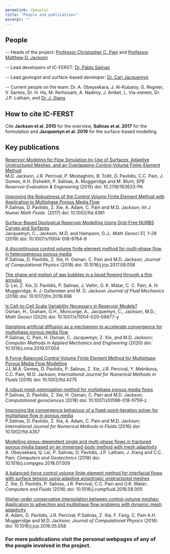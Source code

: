 ```yaml
---
permalink: /people/
title: "People and publications"
excerpt: ""
---
```


## People

 -- Heads of the project: <a href="http://www.imperial.ac.uk/people/c.pain">Professor Christopher C. Pain</a> and  <a href="http://www.imperial.ac.uk/people/m.d.jackson">Professor Matthew D. Jackson</a>

 -- Lead developers of IC-FERST: <a href="http://www.imperial.ac.uk/people/pablo.salinas">Dr. Pablo Salinas</a> 

 -- Lead geologist and surface-based developer: <a href="http://www.imperial.ac.uk/people/c.jacquemyn">Dr. Carl Jacquemyn</a>

 -- Current people on the team: Dr. A. Obeysekara, J. Al-Kubaisy, G. Regnier, V. Santos, Dr. H. Hu, M. Kerhouant, A. Nadimy, J. Aniket, L. Via-estrem, Dr. J.P. Latham, and <a href="http://www.imperial.ac.uk/people/j.xiang">Dr. J. Xiang</a>.

## How to cite IC-FERST

Cite <b>Jackson et al. 2015</b> for the overview, <b>Salinas et al. 2017</b> for the formulation and <b>Jacquemyn et al. 2019</b> for the surface-based modelling.

## Key publications

   <p> <a href="https://www.onepetro.org/journal-paper/SPE-163633-PA">
          Reservoir Modeling for Flow Simulation by Use of Surfaces, Adaptive
          Unstructured Meshes, and an Overlapping-Control-Volume
          Finite-Element Method
       </a> <br>
       M.D. Jackson, J.R. Percival, P. Mostaghimi, B. Tollit, D. Pavlidis,
         C.C. Pain, J. Gomes, A.H. Elsheikh, P. Salinas,
         A. Muggeridge and M. Blunt;
       <em> SPE Reservoir Evaluation &amp; Engineering</em>
       (2015) doi: 10.2118/163633-PA
    </p>

   <p><a href="http://onlinelibrary.wiley.com/doi/10.1002/fld.4381/pdf">
           Improving the Robustness of the Control Volume Finite Element Method with Application to Multiphase Porous Media Flow
      </a><br>
      P.Salinas, D. Pavlidis, Z. Xie, A. Adam, C. Pain and M.D. Jackson;
      <em> Int J Numer Meth Fluids. </em>
      (2017) doi: 10.1002/fld.4381
   </p>

   <p><a href="https://doi.org/10.1007/s11004-018-9764-8">
           Surface-Based Geological Reservoir Modelling Using Grid-Free NURBS Curves and Surfaces
      </a><br>
      Jacquemyn, C., Jackson, M.D. and Hampson, G.J.;
      <em>Math Geosci 51, 1–28</em>
      (2019) doi: 10.1007/s11004-018-9764-8
   </p>

   <p><a href="https://www.sciencedirect.com/science/article/pii/S0021999117307313?via%3Dihub">
           A discontinuous control volume finite element method for multi-phase flow in heterogeneous porous media
      </a><br>
      P.Salinas, D. Pavlidis, Z. Xie, H. Osman, C. Pain and M.D. Jackson;
      <em> Journal of Computational Physics </em>
      (2018) doi: 10.1016/j.jcp.2017.09.058
   </p>

   <p><a href="https://www.sciencedirect.com/science/article/pii/S0021999117307313?via%3Dihub">
           The shape and motion of gas bubbles in a liquid flowing through a thin annulus
      </a><br>
    Q. Lei, Z. Xie, D. Pavlidis, P. Salinas, J. Veltin, O. K. Matar, C. C. Pain, A. H. Muggeridge, A. J. Gyllensten and M. D. Jackson 
      <em> Journal of Fluid Mechanics </em>
      (2018) doi: 10.1017/jfm.2018.696
   </p>

   <p><a href="https://doi.org/10.1007/s11004-020-09877-y">
           Is Cell-to-Cell Scale Variability Necessary in Reservoir Models?
      </a><br>
      Osman, H., Graham, G.H., Moncorge, A., Jacquemyn, C., Jackson, M.D.;
      <em>Math Geosci</em>
      (2020) doi: 10.1007/s11004-020-09877-y
   </p>

   <p><a href="https://www.sciencedirect.com/science/article/pii/S0045782519304001?via%3Dihub">
           Vanishing artificial diffusion as a mechanism to accelerate convergence for multiphase porous media flow
      </a><br>
      P.Salinas, C. Pain, H. Osman, C. Jacquemyn, Z. Xie, and M.D. Jackson;
      <em> Computer Methods in Applied Mechanics and Engineering </em>
      (2020) doi: 10.1016/j.cma.2019.07.004
   </p>

   <p><a href="http://onlinelibrary.wiley.com/doi/10.1002/fld.4275/abstract">
           A Force-Balanced Control Volume Finite Element Method for Multiphase Porous Media Flow Modelling
      </a><br>
      J.L.M.A. Gomes, D. Pavlidis, P. Salinas, Z. Xie, J.R.
Percival, Y. Melnikova, C.C. Pain, M.D. Jackson;
      <em>International Journal for Numerical Methods in Fluids</em>
      (2016) doi: 10.1002/fld.4275
   </p>

   <p><a href="https://link.springer.com/article/10.1007/s10596-018-9759-z">
           A robust mesh optimisation method for multiphase porous media flows
      </a><br>
      P.Salinas, D. Pavlidis, Z. Xie, H. Osman, C. Pain and M.D. Jackson;
      <em> Computational geosciences </em>
      (2018) doi: 10.1007/s10596-018-9759-z
   </p>

   <p><a href="http://onlinelibrary.wiley.com/doi/10.1002/fld.4357/full">
           Improving the convergence behaviour of a fixed-point-iteration solver for multiphase flow in porous media
      </a><br>
      P.Salinas, D. Pavlidis, Z. Xie, A. Adam, C. Pain and M.D. Jackson;
      <em>International Journal for Numerical Methods in Fluids</em>
      (2016) doi: 10.1002/fld.4357
   </p>

   <p><a href="https://www.sciencedirect.com/science/article/pii/S0266352X18301824?via%3Dihub">
           Modelling stress-dependent single and multi-phase flows in fractured porous media based on an immersed-body method with mesh adaptivity
      </a><br>
       A. Obeysekara, Q. Lei, P. Salinas, D. Pavlidis, J.P. Latham, J. Xiang and C.C. Pain;
      <em>Computers and Geotechnics</em>
      (2018) doi: 10.1016/j.compgeo.2018.07.009
   </p>


   <p><a href="http://www.sciencedirect.com/science/article/pii/S0045793016302511">
           A balanced-force control volume finite element method for interfacial flows with surface tension using adaptive anisotropic unstructured meshes
      </a><br>
      Z. Xie, D. Pavlidis, P. Salinas, J.R. Percival, C.C. Pain and O.K. Matar;
      <em>Computers and Fluids</em>
      (2016) doi: 10.1016/j.compfluid.2016.08.005
   </p>



   <p><a href="http://www.sciencedirect.com/science/article/pii/S0021999116302030">
           Higher-order conservative interpolation between control-volume meshes: Application to advection and multiphase flow problems with dynamic mesh adaptivity
      </a><br>
      A. Adam, D. Pavlidis,  J.R. Percival, P.Salinas, Z. Xie, F. Fang, C. Pain A.H. Muggeridge and M.D. Jackson;
      <em>Journal of Computational Physics</em>
      (2016) doi: 10.1016/j.jcp.2016.05.058
   </p>





<h3> For more publications visit the personal webpages of any of the people involved in the project.</h3>
